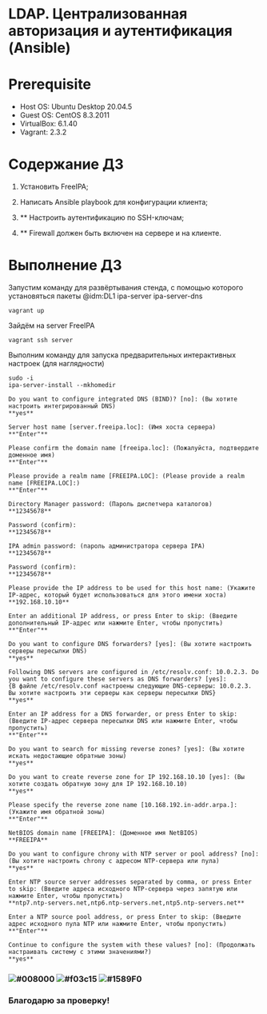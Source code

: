 # LDAP. Централизованная авторизация и аутентификация (Ansible)

# **Prerequisite**

- Host OS: Ubuntu Desktop 20.04.5
- Guest OS: CentOS 8.3.2011
- VirtualBox: 6.1.40
- Vagrant: 2.3.2

# **Содержание ДЗ**

1. Установить FreeIPA;

2. Написать Ansible playbook для конфигурации клиента;

3. ** Настроить аутентификацию по SSH-ключам;

4. ** Firewall должен быть включен на сервере и на клиенте.

# **Выполнение ДЗ**

Запустим команду для развёртывания стенда, с помощью которого установяться пакеты @idm:DL1 ipa-server ipa-server-dns
```
vagrant up
```

Зайдём на server FreeIPA
```
vagrant ssh server
```

Выполним команду для запуска предварительных интерактивных настроек (для наглядности)
```
sudo -i
ipa-server-install --mkhomedir

Do you want to configure integrated DNS (BIND)? [no]: (Вы хотите настроить интегрированный DNS)
**yes**

Server host name [server.freeipa.loc]: (Имя хоста сервера)
**"Enter"**

Please confirm the domain name [freeipa.loc]: (Пожалуйста, подтвердите доменное имя)
**"Enter"**

Please provide a realm name [FREEIPA.LOC]: (Please provide a realm name [FREEIPA.LOC]:)
**"Enter"**

Directory Manager password: (Пароль диспетчера каталогов)
**12345678**

Password (confirm):
**12345678**

IPA admin password: (пароль администратора сервера IPA)
**12345678**

Password (confirm):
**12345678**

Please provide the IP address to be used for this host name: (Укажите IP-адрес, который будет использоваться для этого имени хоста)
**192.168.10.10**

Enter an additional IP address, or press Enter to skip: (Введите дополнительный IP-адрес или нажмите Enter, чтобы пропустить)
**"Enter"**

Do you want to configure DNS forwarders? [yes]: (Вы хотите настроить серверы пересылки DNS)
**yes**

Following DNS servers are configured in /etc/resolv.conf: 10.0.2.3. Do you want to configure these servers as DNS forwarders? [yes]:
{В файле /etc/resolv.conf настроены следующие DNS-серверы: 10.0.2.3. Вы хотите настроить эти серверы как серверы пересылки DNS}
**yes**

Enter an IP address for a DNS forwarder, or press Enter to skip: (Введите IP-адрес сервера пересылки DNS или нажмите Enter, чтобы пропустить)
**"Enter"**

Do you want to search for missing reverse zones? [yes]: (Вы хотите искать недостающие обратные зоны)
**yes**

Do you want to create reverse zone for IP 192.168.10.10 [yes]: (Вы хотите создать обратную зону для IP 192.168.10.10)
**yes**

Please specify the reverse zone name [10.168.192.in-addr.arpa.]: (Укажите имя обратной зоны)
**"Enter"**

NetBIOS domain name [FREEIPA]: (Доменное имя NetBIOS)
**FREEIPA**

Do you want to configure chrony with NTP server or pool address? [no]: (Вы хотите настроить chrony с адресом NTP-сервера или пула)
**yes**

Enter NTP source server addresses separated by comma, or press Enter to skip: (Введите адреса исходного NTP-сервера через запятую или нажмите Enter, чтобы пропустить)
**ntp7.ntp-servers.net,ntp6.ntp-servers.net,ntp5.ntp-servers.net**

Enter a NTP source pool address, or press Enter to skip: (Введите адрес исходного пула NTP или нажмите Enter, чтобы пропустить)
**"Enter"**

Continue to configure the system with these values? [no]: (Продолжать настраивать систему с этими значениями?)
**yes**
```

















### ![#008000](https://placehold.co/15x15/008000/008000.png) ![#f03c15](https://placehold.co/15x15/f03c15/f03c15.png) ![#1589F0](https://placehold.co/15x15/1589F0/1589F0.png)
### Благодарю за проверку!
